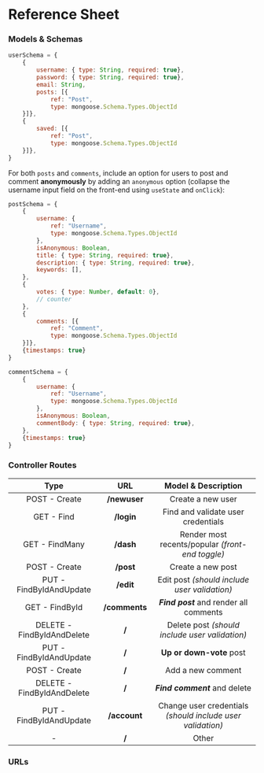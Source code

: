 # Reference Sheet

### Models & Schemas

```js
userSchema = {
    {
        username: { type: String, required: true},
        password: { type: String, required: true},
        email: String,
        posts: [{
            ref: "Post",
            type: mongoose.Schema.Types.ObjectId
    }]},
    {
        saved: [{
            ref: "Post",
            type: mongoose.Schema.Types.ObjectId
    }]},
}    
```

For both `posts` and `comments`, include an option for users to post and comment **anonymously** by adding an `anonymous` option (collapse the username input field on the front-end using `useState` and `onClick`):

```js
postSchema = {
    {
        username: {
            ref: "Username",
            type: mongoose.Schema.Types.ObjectId
        },
        isAnonymous: Boolean,
        title: { type: String, required: true},
        description: { type: String, required: true},
        keywords: [],
    },
    {
        votes: { type: Number, default: 0},
        // counter
    },
    {
        comments: [{
            ref: "Comment",
            type: mongoose.Schema.Types.ObjectId
    }]},
    {timestamps: true}
}
```

```js
commentSchema = {
    {
        username: {
            ref: "Username",
            type: mongoose.Schema.Types.ObjectId
        },
        isAnonymous: Boolean,
        commentBody: { type: String, required: true},
    },
    {timestamps: true}
}
```

### Controller Routes

| Type | URL | Model & Description | 
| :---: | :---: | :---: |
| POST - Create | **/newuser** | Create a new user |
| GET - Find | **/login** | Find and validate user credentials  |
| GET - FindMany | **/dash** | Render most recents/popular *(front-end toggle)* |
| POST - Create | **/post** | Create a new post |
| PUT - FindByIdAndUpdate | **/edit** | Edit post *(should include user validation)* |
| GET - FindById | **/comments** | ***Find post*** and render all comments |
| DELETE - FindByIdAndDelete | **/** | Delete post *(should include user validation)* |
| PUT - FindByIdAndUpdate | **/** | **Up or down-vote** post |
| POST - Create | **/** | Add a new comment |
| DELETE - FindByIdAndDelete| **/** | ***Find comment*** and delete |
| PUT - FindByIdAndUpdate | **/account** | Change user credentials *(should include user validation)* |
| - | **/** | Other |


### URLs

